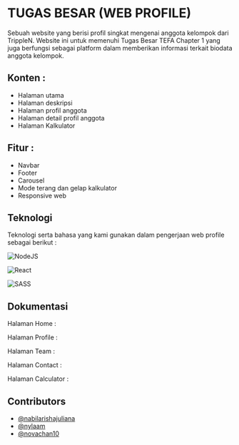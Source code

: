 # TUGAS BESAR (WEB PROFILE)

Sebuah website yang berisi profil singkat mengenai anggota kelompok dari TrippleN. Website ini untuk memenuhi Tugas Besar TEFA Chapter 1 yang juga berfungsi sebagai platform dalam memberikan informasi terkait biodata anggota kelompok. 

## Konten :
- Halaman utama 
- Halaman deskripsi 
- Halaman profil anggota
- Halaman detail profil anggota
- Halaman Kalkulator

## Fitur :
- Navbar 
- Footer 
- Carousel
- Mode terang dan gelap kalkulator
- Responsive web

## Teknologi

Teknologi serta bahasa yang kami gunakan dalam pengerjaan web profile sebagai berikut : 

![NodeJS](https://img.shields.io/badge/node.js-6DA55F?style=for-the-badge&logo=node.js&logoColor=white)

![React](https://img.shields.io/badge/react-%2320232a.svg?style=for-the-badge&logo=react&logoColor=%2361DAFB)

![SASS](https://img.shields.io/badge/SASS-hotpink.svg?style=for-the-badge&logo=SASS&logoColor=white)

## Dokumentasi
Halaman Home : 

Halaman Profile : 

Halaman Team : 

Halaman Contact : 

Halaman Calculator : 

## Contributors

- [@nabilarishajuliana](https://github.com/nabilarishajuliana)
- [@nylaam](https://github.com/nylaam)
- [@novachan10](https://github.com/novachan10)
